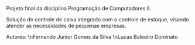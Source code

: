 Projeto final da disciplina Programação de Computadores II.

Solução de controle de caixa integrado com o controle de estoque,
visando atender as necessidades de pequenas empresas.

Autores: 
\nFernando Júnior Gomes da Silva
\nLucas Baleeiro Dominato
